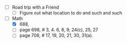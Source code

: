 - [ ] Road trip with a Friend
	- [ ] Figure out what location to do and such and such
- [ ] Math
	- [x] 688,
	- [ ] page 698, # 3, 4. 6, 8, 9, 24(c), 25, 27
	- [ ] page 708, # 17, 19, 20, 21, 30, 31(a).
